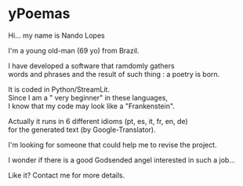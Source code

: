 # yPoemas

Hi... my name is Nando Lopes

I'm a young old-man (69 yo) from Brazil.

I have developed a software that ramdomly gathers  
words and phrases and the result of such thing : a poetry is born.

It is coded in Python/StreamLit.  
Since I am a " very beginner" in these languages,  
I know that my code may look like a "Frankenstein".

Actually it runs in 6 different idioms (pt, es, it, fr, en, de)  
for the generated text (by Google-Translator).

I'm looking for someone that could help me to revise the project.

I wonder if there is a good Godsended angel interested in such a job...

Like it? Contact me for more details.
